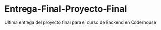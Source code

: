 # Entrega-Final-Proyecto-Final

Ultima entrega del proyecto final para el curso de Backend en Coderhouse
